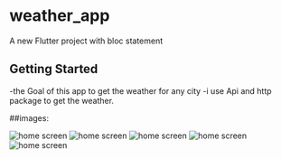 # weather_app

A new Flutter project with bloc statement

## Getting Started

-the Goal of this app to get the weather for any city 
-i use Api and http package to get the weather.

##images:

![home screen](assets/images/flutter_01.png)
![home screen](assets/images/flutter_02.png)
![home screen](assets/images/flutter_03.png)
![home screen](assets/images/flutter_04.png)
![home screen](assets/images/flutter_05.png)

